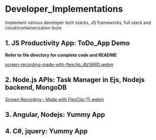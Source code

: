 # Developer_Implementations

Implement various developer tech stacks, JS frameworks, full stack and cloud/containerization tools

## 1. JS Productivity App: ToDo_App Demo

**Refer to file directory for complete code and README**

[screen-recording-made-with-flexclip_i8z18RlD.webm](https://github.com/user-attachments/assets/2be91f5b-0724-4b00-b19d-61c5064477ee)

## 2. Node.js APIs: Task Manager in Ejs, Nodejs backend, MongoDB

[Screen Recording - Made with FlexClip (1).webm](https://github.com/user-attachments/assets/c19123fe-2323-4b2f-ae4d-c7bbc3d65ffb)


## 3. Angular, Nodejs: Yummy App


## 4. C#, jquery: Yummy App
